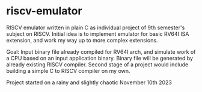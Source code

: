 # riscv-emulator

RISCV emulator written in plain C as individual project of 9th semester's subject on RISCV. Initial idea is to implement emulator for basic RV64I ISA extension, and work my way up to more complex extensions. 

Goal:
	Input binary file already compiled for RV64I arch, and simulate work of a CPU based on an input application binary. Binary file will be generated by already existing RISCV compiler. Second stage of a project would include building a simple C to RISCV compiler on my own.

Project started on a rainy and slightly chaotic November 10th 2023
